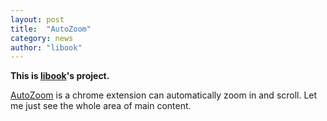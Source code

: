 ```yaml
---
layout: post
title:  "AutoZoom"
category: news
author: "libook"
---
```


**This is [libook](https://github.com/libook)'s project.**

[AutoZoom](https://github.com/libook/AutoZoom) is a chrome extension can automatically zoom in and scroll. Let me just see the whole area of main content.

